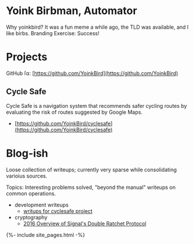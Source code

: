 # Yoink Birbman, Automator

Why yoinkbird? It was a fun meme a while ago, the TLD was available, and I like birbs. Branding Exercise: Success!

# Projects

GitHub <img alt="[github octocat icon]" src="https://github.githubassets.com/images/icons/emoji/octocat.png" style="height: 1em"/>: [https://github.com/YoinkBird](https://github.com/YoinkBird)

## Cycle Safe

Cycle Safe is a navigation system that recommends safer cycling routes by evaluating the risk of routes suggested by Google Maps.
* [https://github.com/YoinkBird/cyclesafe](https://github.com/YoinkBird/cyclesafe)

<!--
* static heatmap of pedalcyclist-involved crashes, ca 2017 https://yoinkbird.github.io/crashes.html
-->


# Blog-ish

Loose collection of writeups; currently very sparse while consolidating varioius sources.

Topics: Interesting problems solved, "beyond the manual" writeups on common operations.

* development writeups
  * [writups for cyclesafe project](https://github.com/YoinkBird/cyclesafe/tree/main/docs/articles)
* cryptography
  * [2016 Overview of Signal's Double Ratchet Protocol](https://docs.google.com/presentation/d/1eFA30SYdO8n_z-23Hu9MWHld5KMuIn4BJfDjjl2shSs)

<p>
{%- include site_pages.html -%}
</p>
